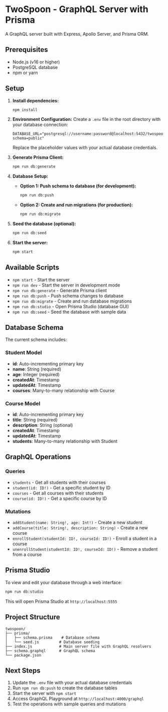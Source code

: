 # TwoSpoon - GraphQL Server with Prisma

A GraphQL server built with Express, Apollo Server, and Prisma ORM.

## Prerequisites

- Node.js (v16 or higher)
- PostgreSQL database
- npm or yarn

## Setup

1. **Install dependencies:**
   ```bash
   npm install
   ```

2. **Environment Configuration:**
   Create a `.env` file in the root directory with your database connection:
   ```env
   DATABASE_URL="postgresql://username:password@localhost:5432/twospoon?schema=public"
   ```
   
   Replace the placeholder values with your actual database credentials.

3. **Generate Prisma Client:**
   ```bash
   npm run db:generate
   ```

4. **Database Setup:**
   - **Option 1: Push schema to database (for development):**
     ```bash
     npm run db:push
     ```
   
   - **Option 2: Create and run migrations (for production):**
     ```bash
     npm run db:migrate
     ```

5. **Seed the database (optional):**
   ```bash
   npm run db:seed
   ```

6. **Start the server:**
   ```bash
   npm start
   ```

## Available Scripts

- `npm start` - Start the server
- `npm run dev` - Start the server in development mode
- `npm run db:generate` - Generate Prisma client
- `npm run db:push` - Push schema changes to database
- `npm run db:migrate` - Create and run database migrations
- `npm run db:studio` - Open Prisma Studio (database GUI)
- `npm run db:seed` - Seed the database with sample data

## Database Schema

The current schema includes:

### Student Model
- **id**: Auto-incrementing primary key
- **name**: String (required)
- **age**: Integer (required)
- **createdAt**: Timestamp
- **updatedAt**: Timestamp
- **courses**: Many-to-many relationship with Course

### Course Model
- **id**: Auto-incrementing primary key
- **title**: String (required)
- **description**: String (optional)
- **createdAt**: Timestamp
- **updatedAt**: Timestamp
- **students**: Many-to-many relationship with Student

## GraphQL Operations

### Queries
- `students` - Get all students with their courses
- `student(id: ID!)` - Get a specific student by ID
- `courses` - Get all courses with their students
- `course(id: ID!)` - Get a specific course by ID

### Mutations
- `addStudent(name: String!, age: Int!)` - Create a new student
- `addCourse(title: String!, description: String)` - Create a new course
- `enrollStudent(studentId: ID!, courseId: ID!)` - Enroll a student in a course
- `unenrollStudent(studentId: ID!, courseId: ID!)` - Remove a student from a course

## Prisma Studio

To view and edit your database through a web interface:
```bash
npm run db:studio
```

This will open Prisma Studio at `http://localhost:5555`

## Project Structure

```
twospoon/
├── prisma/
│   ├── schema.prisma    # Database schema
│   └── seed.js         # Database seeding
├── index.js            # Main server file with GraphQL resolvers
├── schema.graphql      # GraphQL schema
└── package.json
```

## Next Steps

1. Update the `.env` file with your actual database credentials
2. Run `npm run db:push` to create the database tables
3. Start the server with `npm start`
4. Access GraphQL Playground at `http://localhost:4000/graphql`
5. Test the operations with sample queries and mutations
